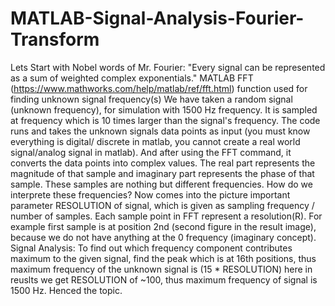 # MATLAB-Signal-Analysis-Fourier-Transform
Lets Start with Nobel words of Mr. Fourier: "Every signal can be represented as a sum of weighted complex exponentials."
MATLAB FFT (https://www.mathworks.com/help/matlab/ref/fft.html) function used for finding unknown signal frequency(s)
We have taken a random signal (unknown frequency), for simulation with 1500 Hz frequency. It is sampled at frequency which is 10 times larger than the signal's frequency.
The code runs and takes the unknown signals data points as input (you must know everything is digital/ discrete in matlab, you cannot create a real world signal/analog signal in matlab).
And after using the FFT command, it converts the data points into complex values. 
The real part represents the magnitude of that sample and imaginary part represents the phase of that sample.
These samples are nothing but different frequencies.
How do we interprete these frequencies? Now comes into the picture important parameter RESOLUTION of signal, which is given as sampling frequency / number of samples.
Each sample point in FFT represent a resolution(R). For example first sample is at position 2nd (second figure in the result image), because we do not have anything at the 0 frequency (imaginary concept).
Signal Analysis: To find out which frequency component contributes maximum to the given signal, find the peak which is at 16th positions, thus maximum frequency of the unknown signal is (15 * RESOLUTION) here in reuslts we get RESOLUTION of ~100, thus maximum frequency of signal is 1500 Hz. Henced the topic. 
